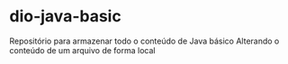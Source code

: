 # dio-java-basic
Repositório para armazenar todo o conteúdo de Java básico
Alterando o conteúdo de um arquivo de forma local